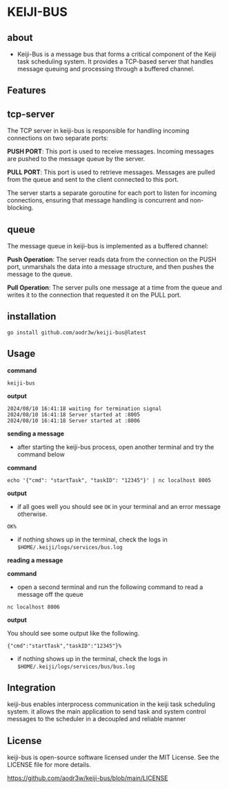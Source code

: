 # KEIJI-BUS

## about

- Keiji-Bus is a message bus that forms a critical component of the Keiji task scheduling system. It provides a TCP-based server that handles message queuing and processing through a buffered channel.

## Features

## tcp-server

The TCP server in keiji-bus is responsible for handling incoming connections on two separate ports:

**PUSH PORT**: This port is used to receive messages. Incoming messages are pushed to the message queue by the server.

**PULL PORT**: This port is used to retrieve messages. Messages are pulled from the queue and sent to the client connected to this port.

The server starts a separate goroutine for each port to listen for incoming connections, ensuring that message handling is concurrent and non-blocking.

## queue

The message queue in keiji-bus is implemented as a buffered channel:

**Push Operation**: The server reads data from the connection on the PUSH port, unmarshals the data into a message structure, and then pushes the message to the queue.

**Pull Operation**: The server pulls one message at a time from the queue and writes it to the connection that requested it on the PULL port.

## installation

```
go install github.com/aodr3w/keiji-bus@latest
```

## Usage

**command**

```
keiji-bus
```

**output**

```
2024/08/10 16:41:18 waiting for termination signal
2024/08/10 16:41:18 Server started at :8005
2024/08/10 16:41:18 Server started at :8006
```
**sending a message**

- after starting the keiji-bus process, open another terminal and try the command below

**command**

```
echo '{"cmd": "startTask", "taskID": "12345"}' | nc localhost 8005
```   
**output**

- if all goes well you should see `OK` in your terminal and an error message otherwise. 

```
OK%
```
- if nothing shows up in the terminal, check the logs in `$HOME/.keiji/logs/services/bus.log`

**reading a message**

**command**

- open a second terminal and run the following command to read a message off the queue

```
nc localhost 8006 
```

**output**

You should see some output like the following.

```
{"cmd":"startTask","taskID":"12345"}%
```

- if nothing shows up in the terminal, check the logs in `$HOME/.keiji/logs/services/bus/bus.log`

## Integration

keiji-bus enables interprocess communication in the keiji task scheduling system. it allows the main application to send task and system control messages to the scheduler in a decoupled and reliable manner

## License
keiji-bus is open-source software licensed under the MIT License. See the LICENSE file for more details.

https://github.com/aodr3w/keiji-bus/blob/main/LICENSE